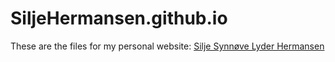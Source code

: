 # SiljeHermansen.github.io
These are the files for my personal website: [Silje Synnøve Lyder Hermansen](https://siljehermansen.github.io)
